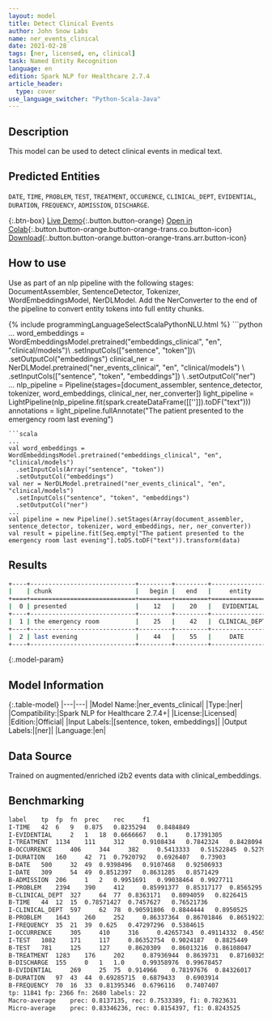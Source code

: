 ```yaml
---
layout: model
title: Detect Clinical Events
author: John Snow Labs
name: ner_events_clinical
date: 2021-02-28
tags: [ner, licensed, en, clinical]
task: Named Entity Recognition
language: en
edition: Spark NLP for Healthcare 2.7.4
article_header:
  type: cover
use_language_switcher: "Python-Scala-Java"
---
```


## Description

This model can be used to detect clinical events in medical text.

## Predicted Entities

`DATE`, `TIME`, `PROBLEM`, `TEST`, `TREATMENT`, `OCCURENCE`, `CLINICAL_DEPT`, `EVIDENTIAL`, `DURATION`, `FREQUENCY`, `ADMISSION`, `DISCHARGE`.

{:.btn-box}
[Live Demo](https://demo.johnsnowlabs.com/healthcare/NER_EVENTS_CLINICAL/){:.button.button-orange}
[Open in Colab](https://colab.research.google.com/github/JohnSnowLabs/spark-nlp-workshop/blob/master/tutorials/Certification_Trainings/Healthcare/1.Clinical_Named_Entity_Recognition_Model.ipynb){:.button.button-orange.button-orange-trans.co.button-icon}
[Download](https://s3.amazonaws.com/auxdata.johnsnowlabs.com/clinical/models/ner_events_clinical_en_2.7.4_2.4_1614527757477.zip){:.button.button-orange.button-orange-trans.arr.button-icon}

## How to use

Use as part of an nlp pipeline with the following stages: DocumentAssembler, SentenceDetector, Tokenizer, WordEmbeddingsModel, NerDLModel. Add the NerConverter to the end of the pipeline to convert entity tokens into full entity chunks.

<div class="tabs-box" markdown="1">
{% include programmingLanguageSelectScalaPythonNLU.html %}
```python
...
word_embeddings = WordEmbeddingsModel.pretrained("embeddings_clinical", "en", "clinical/models")\
  .setInputCols(["sentence", "token"])\
  .setOutputCol("embeddings")
clinical_ner = NerDLModel.pretrained("ner_events_clinical", "en", "clinical/models") \
  .setInputCols(["sentence", "token", "embeddings"]) \
  .setOutputCol("ner")
...
nlp_pipeline = Pipeline(stages=[document_assembler, sentence_detector, tokenizer, word_embeddings, clinical_ner, ner_converter])
light_pipeline = LightPipeline(nlp_pipeline.fit(spark.createDataFrame([['']]).toDF("text")))
annotations = light_pipeline.fullAnnotate("The patient presented to the emergency room last evening")

```
```scala
...
val word_embeddings = WordEmbeddingsModel.pretrained("embeddings_clinical", "en", "clinical/models")
  .setInputCols(Array("sentence", "token"))
  .setOutputCol("embeddings")
val ner = NerDLModel.pretrained("ner_events_clinical", "en", "clinical/models")
  .setInputCols("sentence", "token", "embeddings") 
  .setOutputCol("ner")
...
val pipeline = new Pipeline().setStages(Array(document_assembler, sentence_detector, tokenizer, word_embeddings, ner, ner_converter))
val result = pipeline.fit(Seq.empty["The patient presented to the emergency room last evening"].toDS.toDF("text")).transform(data)

```
</div>

## Results

```bash
+----+-----------------------------+---------+---------+-----------------+
|    | chunk                       |   begin |   end   |     entity      |
+====+=============================+=========+=========+=================+
|  0 | presented                   |    12   |    20   |   EVIDENTIAL    |
+----+-----------------------------+---------+---------+-----------------+
|  1 | the emergency room          |    25   |    42   |  CLINICAL_DEPT  |
+----+-----------------------------+---------+---------+-----------------+
|  2 | last evening                |    44   |    55   |     DATE        |
+----+-----------------------------+---------+---------+-----------------+

```

{:.model-param}
## Model Information

{:.table-model}
|---|---|
|Model Name:|ner_events_clinical|
|Type:|ner|
|Compatibility:|Spark NLP for Healthcare 2.7.4+|
|License:|Licensed|
|Edition:|Official|
|Input Labels:|[sentence, token, embeddings]|
|Output Labels:|[ner]|
|Language:|en|

## Data Source

Trained on augmented/enriched i2b2 events data with clinical_embeddings.

## Benchmarking

```bash
label	 tp	 fp	 fn	 prec	 rec	 f1
I-TIME	 42	 6	 9	 0.875	 0.8235294	 0.8484849
I-EVIDENTIAL	 2	 1	 18	 0.6666667	 0.1	 0.17391305
I-TREATMENT	 1134	 111	 312	 0.9108434	 0.7842324	 0.8428094
B-OCCURRENCE	 406	 344	 382	 0.5413333	 0.51522845	 0.52795845
I-DURATION	 160	 42	 71	 0.7920792	 0.6926407	 0.73903
B-DATE	 500	 32	 49	 0.9398496	 0.9107468	 0.92506933
I-DATE	 309	 54	 49	 0.8512397	 0.8631285	 0.8571429
B-ADMISSION	 206	 1	 2	 0.9951691	 0.99038464	 0.9927711
I-PROBLEM	 2394	 390	 412	 0.85991377	 0.85317177	 0.8565295
B-CLINICAL_DEPT	 327	 64	 77	 0.8363171	 0.8094059	 0.8226415
B-TIME	 44	 12	 15	 0.78571427	 0.7457627	 0.76521736
I-CLINICAL_DEPT	 597	 62	 78	 0.90591806	 0.8844444	 0.8950525
B-PROBLEM	 1643	 260	 252	 0.86337364	 0.86701846	 0.86519223
I-FREQUENCY	 35	 21	 39	 0.625	 0.47297296	 0.5384615
I-OCCURRENCE	 305	 410	 316	 0.42657343	 0.49114332	 0.45658684
I-TEST	 1082	 171	 117	 0.86352754	 0.9024187	 0.8825449
B-TEST	 781	 125	 127	 0.8620309	 0.86013216	 0.86108047
B-TREATMENT	 1283	 176	 202	 0.87936944	 0.8639731	 0.87160325
B-DISCHARGE	 155	 0	 1	 1.0	 0.99358976	 0.99678457
B-EVIDENTIAL	 269	 25	 75	 0.914966	 0.78197676	 0.84326017
B-DURATION	 97	 43	 44	 0.69285715	 0.6879433	 0.6903914
B-FREQUENCY	 70	 16	 33	 0.81395346	 0.6796116	 0.7407407
tp: 11841 fp: 2366 fn: 2680 labels: 22
Macro-average	 prec: 0.8137135, rec: 0.7533389, f1: 0.7823631
Micro-average	 prec: 0.83346236, rec: 0.8154397, f1: 0.8243525
```